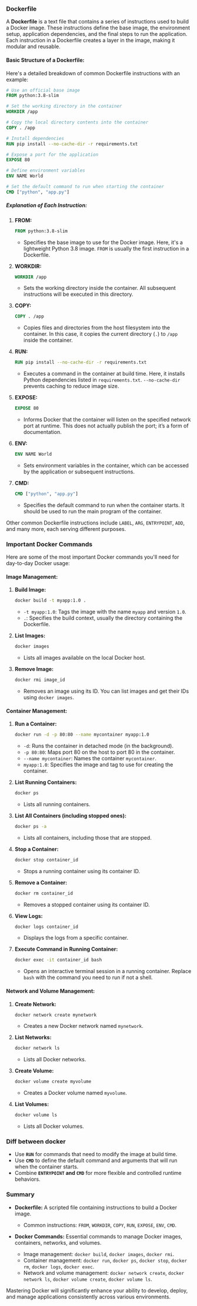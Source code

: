 ### Dockerfile

A **Dockerfile** is a text file that contains a series of instructions used to build a Docker image. These instructions define the base image, the environment setup, application dependencies, and the final steps to run the application. Each instruction in a Dockerfile creates a layer in the image, making it modular and reusable.

#### Basic Structure of a Dockerfile:

Here's a detailed breakdown of common Dockerfile instructions with an example:

```Dockerfile
# Use an official base image
FROM python:3.8-slim

# Set the working directory in the container
WORKDIR /app

# Copy the local directory contents into the container
COPY . /app

# Install dependencies
RUN pip install --no-cache-dir -r requirements.txt

# Expose a port for the application
EXPOSE 80

# Define environment variables
ENV NAME World

# Set the default command to run when starting the container
CMD ["python", "app.py"]
```

##### Explanation of Each Instruction:

1. **FROM:**
   ```Dockerfile
   FROM python:3.8-slim
   ```
   - Specifies the base image to use for the Docker image. Here, it's a lightweight Python 3.8 image. `FROM` is usually the first instruction in a Dockerfile.

2. **WORKDIR:**
   ```Dockerfile
   WORKDIR /app
   ```
   - Sets the working directory inside the container. All subsequent instructions will be executed in this directory.

3. **COPY:**
   ```Dockerfile
   COPY . /app
   ```
   - Copies files and directories from the host filesystem into the container. In this case, it copies the current directory (`.`) to `/app` inside the container.

4. **RUN:**
   ```Dockerfile
   RUN pip install --no-cache-dir -r requirements.txt
   ```
   - Executes a command in the container at build time. Here, it installs Python dependencies listed in `requirements.txt`. `--no-cache-dir` prevents caching to reduce image size.

5. **EXPOSE:**
   ```Dockerfile
   EXPOSE 80
   ```
   - Informs Docker that the container will listen on the specified network port at runtime. This does not actually publish the port; it’s a form of documentation.

6. **ENV:**
   ```Dockerfile
   ENV NAME World
   ```
   - Sets environment variables in the container, which can be accessed by the application or subsequent instructions.

7. **CMD:**
   ```Dockerfile
   CMD ["python", "app.py"]
   ```
   - Specifies the default command to run when the container starts. It should be used to run the main program of the container.

Other common Dockerfile instructions include `LABEL`, `ARG`, `ENTRYPOINT`, `ADD`, and many more, each serving different purposes.

### Important Docker Commands

Here are some of the most important Docker commands you'll need for day-to-day Docker usage:

#### **Image Management:**

1. **Build Image:**
   ```bash
   docker build -t myapp:1.0 .
   ```
   - `-t myapp:1.0`: Tags the image with the name `myapp` and version `1.0`.
   - `.`: Specifies the build context, usually the directory containing the Dockerfile.

2. **List Images:**
   ```bash
   docker images
   ```
   - Lists all images available on the local Docker host.

3. **Remove Image:**
   ```bash
   docker rmi image_id
   ```
   - Removes an image using its ID. You can list images and get their IDs using `docker images`.

#### **Container Management:**

1. **Run a Container:**
   ```bash
   docker run -d -p 80:80 --name mycontainer myapp:1.0
   ```
   - `-d`: Runs the container in detached mode (in the background).
   - `-p 80:80`: Maps port 80 on the host to port 80 in the container.
   - `--name mycontainer`: Names the container `mycontainer`.
   - `myapp:1.0`: Specifies the image and tag to use for creating the container.

2. **List Running Containers:**
   ```bash
   docker ps
   ```
   - Lists all running containers.

3. **List All Containers (including stopped ones):**
   ```bash
   docker ps -a
   ```
   - Lists all containers, including those that are stopped.

4. **Stop a Container:**
   ```bash
   docker stop container_id
   ```
   - Stops a running container using its container ID.

5. **Remove a Container:**
   ```bash
   docker rm container_id
   ```
   - Removes a stopped container using its container ID.

6. **View Logs:**
   ```bash
   docker logs container_id
   ```
   - Displays the logs from a specific container.

7. **Execute Command in Running Container:**
   ```bash
   docker exec -it container_id bash
   ```
   - Opens an interactive terminal session in a running container. Replace `bash` with the command you need to run if not a shell.

#### **Network and Volume Management:**

1. **Create Network:**
   ```bash
   docker network create mynetwork
   ```
   - Creates a new Docker network named `mynetwork`.

2. **List Networks:**
   ```bash
   docker network ls
   ```
   - Lists all Docker networks.

3. **Create Volume:**
   ```bash
   docker volume create myvolume
   ```
   - Creates a Docker volume named `myvolume`.

4. **List Volumes:**
   ```bash
   docker volume ls
   ```
   - Lists all Docker volumes.

### Diff between docker 

- Use **`RUN`** for commands that need to modify the image at build time.
- Use **`CMD`** to define the default command and arguments that will run when the container starts.
- Combine **`ENTRYPOINT` and `CMD`** for more flexible and controlled runtime behaviors.

### Summary

- **Dockerfile:** A scripted file containing instructions to build a Docker image.
  - Common instructions: `FROM`, `WORKDIR`, `COPY`, `RUN`, `EXPOSE`, `ENV`, `CMD`.
  
- **Docker Commands:** Essential commands to manage Docker images, containers, networks, and volumes.
  - Image management: `docker build`, `docker images`, `docker rmi`.
  - Container management: `docker run`, `docker ps`, `docker stop`, `docker rm`, `docker logs`, `docker exec`.
  - Network and volume management: `docker network create`, `docker network ls`, `docker volume create`, `docker volume ls`.

Mastering Docker will significantly enhance your ability to develop, deploy, and manage applications consistently across various environments.
